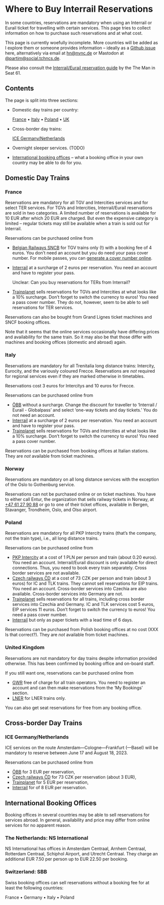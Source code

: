 # Where to Buy Interrail Reservations

In some countries, reservations are mandatory when using an Interrail
or Eurail ticket for travelling with certain services. This page tries
to collect information on how to purchase such reservations and at what
cost.

This page is currently woefully incomplete. More countries will be added
as I explore them or someone provides information – ideally as a [Github
issue](https://github.com/partim/random-travel-docs/issues/new)
here, alternatively via email at [hn@nvnc.de](mailto:hn@nvnc.de)
or Mastodon at [@partim@social.tchncs.de](https://social.tchncs.de/@partim).

Please also consult the
[Interrail/Eurail reservation
guide](https://www.seat61.com/interrail-and-eurail-reservations.htm) by
the The Man in Seat 61.

## Contents

The page is split into three sections:

* Domestic day trains per country:

  [France](#france) • [Italy](#italy) • [Poland](#poland) •
  [UK](#united-kingdom) 

* Cross-border day trains:

  [ICE Germany/Netherlands](#ice-germanynetherlands)

* Overnight sleeper services. (TODO)

* [International booking offices](#international-booking-offices) – what a
  booking office in your own country may be able to do for you.


## Domestic Day Trains

### France

Reservations are mandatory for all TGV and Intercities services and for
select TER services. For TGVs and Intercities, Interrail/Eurail
reservations are sold in two categories. A limited number of reservations
is available for 10 EUR after which 20 EUR are charged. But even the
expensive category is limited – regular tickets may still be available
when a train is sold out for Interrail.

Reservations can be purchased online from

* [Belgian Railways
  SNCB](https://travel.b-europe.com/eurail-ge/en/booking-tgv#TravelWish)
  for TGV trains only (!) with a booking fee of 4 euros. You don’t need an
  account but you do need your pass cover number. For mobile passes, you
  can [generate a cover number
  online](https://www.eurail.com/en/book-reservations#/generatePassCoverNumber).
* [Interrail](https://www.interrail.eu/en/book-reservations#/) at
  a surcharge of 2 euros per reservation. You need an account and have to
  register your pass.

  Unclear: Can you buy reservations for TERs from Interrail?
* [Trainplanet](https://trainplanet.com/) sells reservations for TGVs and
  Intercities at what looks like a 10% surcharge. Don’t forget to switch
  the currency to euros! You need a pass cover number. They do not, however,
  seem to be able to sell reservations for TER services.

Reservations can also be bought from Grand Lignes ticket machines and
SNCF booking offices.

Note that it seems that the online services occasionally have differing
prices and availability for the same train. So it may also be that those
differ with machines and booking offices (domestic and abroad) again.

### Italy

Reservations are mandatory for all Trenitalia long distance trains:
Intercity, Eurocity, and the variously coloured Frecce. Reservations are
_not_ required for regional services even if they are marked otherwise in
timetables.

Reservations cost 3 euros for Intercitys and 10 euros for Frecce.

Reservations can be purchased online from

* [ÖBB](https://shop.oebbtickets.at) without a surcharge. Change
  the discount for traveller to ‘Interrail / Eurail - Globalpass’ and
  select ‘one-way tickets and day tickets.’ You do not need an account.
* [Interrail](https://www.interrail.eu/en/book-reservations#/) at
  a surcharge of 2 euros per reservation. You need an account and have to
  register your pass.
* [Trainplanet](https://trainplanet.com/) sells reservations for TGVs and
  Intercities at what looks like a 10% surcharge. Don’t forget to switch
  the currency to euros! You need a pass cover number.

Reservations can be purchased from booking offices at Italian stations.
They are _not_ available from ticket machines.

### Norway

Reservations are mandatory on all long distance services with the
exception of the Oslo to Gothenburg service.

Reservations can not be purchased online or on ticket machines. You have
to either call Entur, the organization that sells railway tickets in
Norway, at [+47 61 27 90 88](tel:+4761279088) or go to one of their 
ticket offices, available in Bergen, Stavanger, Trondheim, Oslo, and Olso
airport.

### Poland

Reservations are mandatory for all PKP Intercity trains (that’s the
company, not the train type), i.e., all long distance trains.

Reservations can be purchased online from

* [PKP Intercity](https://www.intercity.pl/en/) at a cost of 1 PLN per
  person and train (about 0.20 euros). You need an account.
  Interrail/Eurail discount is only available for direct connections.
  Thus, you need to book every train separately. Cross border services are
  not available.
* [Czech railways ČD](https://www.cd.cz/) at a cost of 73 CZK per
  person and train (about 3 euros) for IC and TLK trains. They cannot sell
  reservations for EIP trains. You need an account. Cross-border
  services into Czechia are also available. Cross-border services into
  Germany are not.
* [Trainplanet](https://trainplanet.com/) sells reservations for all trains,
  including cross border services into Czechia and Germany. IC and TLK
  services cost 5 euros, EIP services 11 euros. Don’t forget to switch
  the currency to euros! You need a pass cover number.
* [Interrail](https://www.interrail.eu/en/book-reservations#/) but
  only as paper tickets with a lead time of 6 days.

Reservations can be purchased from Polish booking offices at no cost (XXX
Is that correct?). 
They are _not_ available from ticket machines.

### United Kingdom

Reservations are not mandatory for day trains despite information provided
otherwise. This has been confirmed by booking office and on-board staff.

If you still want one, reservations can be purchased online from

* [GWR](https://www.gwr.com/) free of charge for all train operators. You
  need to register an account and can then make reservations from the ‘My
  Bookings’ section.
* [LNER](https://www.lner.co.uk/travel-information/make-a-reservation/)
  for LNER trains only.

You can also get seat reservations for free from any booking office.


## Cross-border Day Trains

### ICE Germany/Netherlands

ICE services on the route Amsterdam—Cologne—Frankfurt (—Basel) will be
mandatory to reserve between June 17 and August 18, 2023.

Reservations can be purchased online from

* [ÖBB](https://shop.oebbtickets.at) for 3 EUR per reservation,
* [Czech railways ČD](https://www.cd.cz/) for 73 CZK per reservation
  (about 3 EUR),
* [Trainplanet](https://trainplanet.com/) for 5 EUR per reservation,
* [Interrail](https://www.interrail.eu/en/book-reservations#/) for
  of 8 EUR per reservation.


## International Booking Offices

Booking offices in several countries may be able to sell reservations for
services abroad. In general, availability and price may differ from online
services for no apparent reason.

### The Netherlands: NS International

NS International has offices in Amsterdam Centraal, Arnhem Centraal,
Rotterdam Centraal, Schiphol Airport, and Utrecht Centraal. They charge an
additional EUR 7.50 per person up to EUR 22.50 per booking.

### Switzerland: SBB

Swiss booking offices can sell reservations without a booking fee for at
least the following countries:

France • Germany • Italy • Poland

